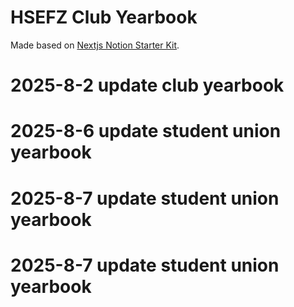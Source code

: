 # HSEFZ Club Yearbook

Made based on [Nextjs Notion Starter Kit](https://github.com/transitive-bullshit/nextjs-notion-starter-kit).

# 2025-8-2 update club yearbook
# 2025-8-6 update student union yearbook
# 2025-8-7 update student union yearbook
# 2025-8-7 update student union yearbook
